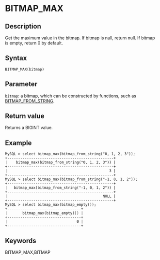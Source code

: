 # BITMAP_MAX

## Description

Get the maximum value in the bitmap. If bitmap is null, return null. If bitmap is empty, return 0 by default.

## Syntax

`BITMAP_MAX(bitmap)`

## Parameter

`bitmap`: a bitmap, which can be constructed by functions, such as [BITMAP_FROM_STRING](./bitmap_from_string.md).

## Return value

Returns a BIGINT value.

## Example

```Plain Text
MySQL > select bitmap_max(bitmap_from_string("0, 1, 2, 3"));
+-------------------------------------------------+
|    bitmap_max(bitmap_from_string("0, 1, 2, 3")) |
+-------------------------------------------------+
|                                               3 |
+-------------------------------------------------+
MySQL > select bitmap_max(bitmap_from_string("-1, 0, 1, 2"));
+-------------------------------------------------+
|   bitmap_max(bitmap_from_string("-1, 0, 1, 2")) |
+-------------------------------------------------+
|                                            NULL |
+-------------------------------------------------+
MySQL > select bitmap_max(bitmap_empty());
+----------------------------------+
|       bitmap_max(bitmap_empty()) |
+----------------------------------+
|                                0 |
+----------------------------------+
```

## Keywords

BITMAP_MAX,BITMAP
